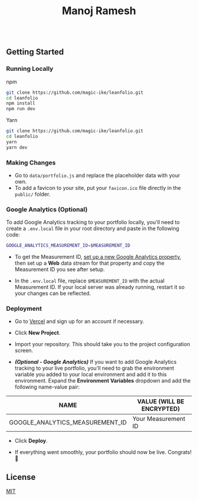 <div align="center">
  <h1>Manoj Ramesh</h1>
  <!-- <img src="docs/preview.gif" alt="Preview" width="100%"> -->
  <br>
  <br>
  <!-- <p>A minimalist portfolio template for developers built with Next.js</p>
  <p><a href="https://leanfolio.vercel.app/">Live Demo</a></p>
  <img src="https://vercelbadge.vercel.app/api/magic-ike/leanfolio" alt="Vercel deployment status">
  <br> -->
</div>

<!-- ## Table of Contents -->

<!-- - [Differences between Leanfolio and Cleanfolio](#differences-between-leanfolio-and-cleanfolio)
- [Getting Started](#getting-started)
- [License](#license) -->

<!-- ## Differences between Leanfolio and Cleanfolio

This repo was forked from the Cleanfolio repo which you can find [here](https://github.com/rajshekhar26/cleanfolio). The following are the differences between the 2 repos:

- Leanfolio uses the [Next.js](https://nextjs.org/) framework which means that you can expand your portfolio to take advantage of features such as [SSR](https://nextjs.org/docs/basic-features/data-fetching/get-server-side-props) and [API Routes](https://nextjs.org/docs/api-routes/introduction).

- Leanfolio integrates with Google Analytics by default to let you **optionally** track visitor activity on your portfolio.

- Bonus:
  - Improved user interface
  - Improved README documentation -->

## Getting Started

### Running Locally

npm

```bash
git clone https://github.com/magic-ike/leanfolio.git
cd leanfolio
npm install
npm run dev
```

Yarn

```bash
git clone https://github.com/magic-ike/leanfolio.git
cd leanfolio
yarn
yarn dev
```

### Making Changes

- Go to `data/portfolio.js` and replace the placeholder data with your own.
- To add a favicon to your site, put your `favicon.ico` file directly in the `public/` folder.

### Google Analytics (Optional)

To add Google Analytics tracking to your portfolio locally, you'll need to create a `.env.local` file in your root directory and paste in the following code:

```bash
GOOGLE_ANALYTICS_MEASUREMENT_ID=$MEASUREMENT_ID
```

- To get the Measurement ID, [set up a new Google Analytics property](https://support.google.com/analytics/answer/9304153), then set up a **Web** data stream for that property and copy the Measurement ID you see after setup.

- In the `.env.local` file, replace `$MEASUREMENT_ID` with the actual Measurement ID. If your local server was already running, restart it so your changes can be reflected.

### Deployment

- Go to [Vercel](https://vercel.com/dashboard) and sign up for an account if necessary.

- Click **New Project**.

- Import your repository. This should take you to the project configuration screen.

- **_(Optional - Google Analytics)_** If you want to add Google Analytics tracking to your live portfolio, you'll need to grab the environment variable you added to your local environment and add it to this environment. Expand the **Environment Variables** dropdown and add the following name-value pair:

| NAME                            | VALUE (WILL BE ENCRYPTED) |
| ------------------------------- | ------------------------- |
| GOOGLE_ANALYTICS_MEASUREMENT_ID | Your Measurement ID       |

- Click **Deploy**.

- If everything went smoothly, your portfolio should now be live. Congrats! 🎉

## License

[MIT](LICENSE)

